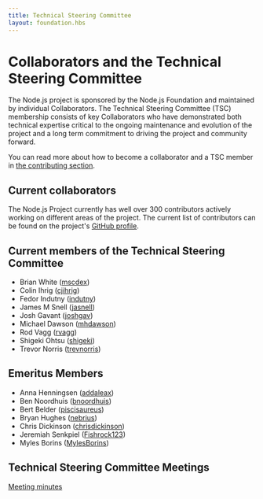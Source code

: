 ```yaml
---
title: Technical Steering Committee
layout: foundation.hbs
---
```


# Collaborators and the Technical Steering Committee

The Node.js project is sponsored by the Node.js Foundation and maintained by
individual Collaborators. The Technical Steering Committee (TSC) membership
consists of key Collaborators who have demonstrated both technical expertise
critical to the ongoing maintenance and evolution of the project and a long
term commitment to driving the project and community forward.

You can read more about how to become a collaborator and a TSC member in [the
contributing section](/en/get-involved/contribute/).

## Current collaborators

The Node.js Project currently has well over 300 contributors actively
working on different areas of the project. The current list of contributors
can be found on the project's [GitHub profile](https://github.com/orgs/nodejs/people).

## Current members of the Technical Steering Committee

* Brian White ([mscdex](https://github.com/mscdex))
* Colin Ihrig ([cjihrig](https://github.com/cjihrig))
* Fedor Indutny ([indutny](https://github.com/indutny))
* James M Snell ([jasnell](https://github.com/jasnell))
* Josh Gavant ([joshgav](https://github.com/joshgav))
* Michael Dawson ([mhdawson](https://github.com/mhdawson))
* Rod Vagg ([rvagg](https://github.com/rvagg))
* Shigeki Ohtsu ([shigeki](https://github.com/shigeki))
* Trevor Norris ([trevnorris](https://github.com/trevnorris))

## Emeritus Members

* Anna Henningsen ([addaleax](https://github.com/addaleax))
* Ben Noordhuis ([bnoordhuis](https://github.com/bnoordhuis))
* Bert Belder ([piscisaureus](https://github.com/piscisaureus))
* Bryan Hughes ([nebrius](https://github.com/nebrius))
* Chris Dickinson ([chrisdickinson](https://github.com/chrisdickinson))
* Jeremiah Senkpiel ([Fishrock123](https://github.com/Fishrock123))
* Myles Borins ([MylesBorins](https://github.com/MylesBorins))

## Technical Steering Committee Meetings

[Meeting minutes](minutes/)
